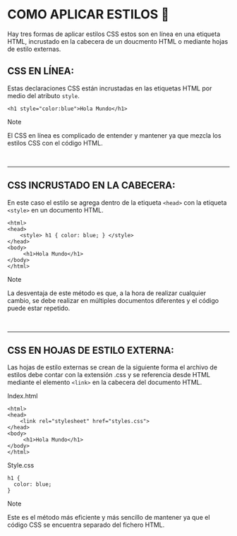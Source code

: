 # COMO APLICAR ESTILOS :pencil:
Hay tres formas de aplicar estilos CSS estos son en línea en una etiqueta HTML, incrustado en la cabecera de un doucmento HTML o mediante hojas de estilo externas.

## CSS EN LÍNEA:
Estas declaraciones CSS están incrustadas en las etiquetas HTML por medio del atributo  `style`.

~~~
<h1 style="color:blue">Hola Mundo</h1>
~~~

> [!NOTE]
> El CSS en línea es complicado de entender y mantener ya que mezcla los estilos CSS con el código HTML.

<br>

***

## CSS INCRUSTADO EN LA CABECERA:
En este caso el estilo se agrega dentro de la etiqueta `<head>`  con la etiqueta `<style>` en un documento HTML.

~~~
<html>
<head>
    <style> h1 { color: blue; } </style>
</head> 
<body>
     <h1>Hola Mundo</h1>
</body> 
</html>
~~~

> [!NOTE]
> La desventaja de este método es que, a la hora de realizar cualquier cambio, se debe realizar en múltiples documentos diferentes y el código puede estar repetido.

<br>

***

## CSS EN HOJAS DE ESTILO EXTERNA:
Las hojas de estilo externas se crean de la siguiente forma el archivo de estilos debe contar con la extensión .css y se referencia desde HTML mediante el elemento `<link>` en la cabecera del documento HTML. 

Index.html
~~~
<html>
<head>
    <link rel="stylesheet" href="styles.css">
</head> 
<body>
     <h1>Hola Mundo</h1>
</body> 
</html>

~~~

Style.css
~~~
h1 { 
  color: blue; 
}
~~~

> [!NOTE]
> Este es el método más eficiente y más sencillo de mantener ya que el código CSS se encuentra separado del fichero HTML.



